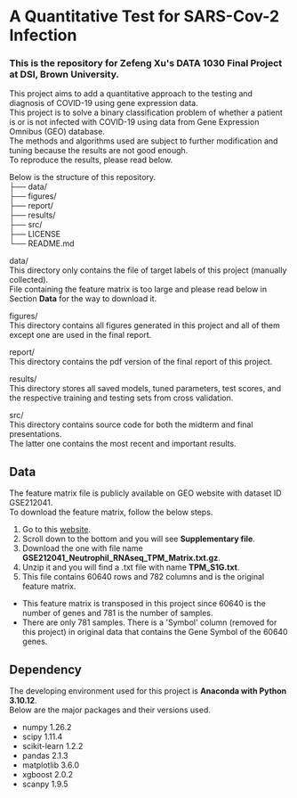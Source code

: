 # A Quantitative Test for SARS-Cov-2 Infection

### This is the repository for Zefeng Xu's DATA 1030 Final Project at DSI, Brown University. <br>
This project aims to add a quantitative approach to the testing and diagnosis of COVID-19 using gene expression data. <br>
This project is to solve a binary classification problem of whether a patient is or is not infected with COVID-19 using data from Gene Expression Omnibus (GEO) database. <br>
The methods and algorithms used are subject to further modification and tuning because the results are not good enough. <br>
To reproduce the results, please read below. <br>

Below is the structure of this repository. <br>
├── data/          <br>
├── figures/       <br>
├── report/        <br>
├── results/       <br>
├── src/           <br>
├── LICENSE        <br>
└── README.md      <br>

data/ <br>
This directory only contains the file of target labels of this project (manually collected).  <br>
File containing the feature matrix is too large and please read below in Section **Data** for the way to download it. <br>

figures/ <br>
This directory contains all figures generated in this project and all of them except one are used in the final report. <br>

report/ <br>
This directory contains the pdf version of the final report of this project. <br>

results/ <br>
This directory stores all saved models, tuned parameters, test scores, and the respective training and testing sets from cross validation. <br>

src/ <br>
This directory contains source code for both the midterm and final presentations. <br>
The latter one contains the most recent and important results. <br>

## Data
The feature matrix file is publicly available on GEO website with dataset ID GSE212041. <br>
To download the feature matrix, follow the below steps. <br>
1. Go to this [website](https://www.ncbi.nlm.nih.gov/geo/query/acc.cgi?acc=GSE212041). <br>
2. Scroll down to the bottom and you will see **Supplementary file**. <br>
3. Download the one with file name **GSE212041_Neutrophil_RNAseq_TPM_Matrix.txt.gz**. <br>
4. Unzip it and you will find a .txt file with name **TPM_S1G.txt**. <br>
5. This file contains 60640 rows and 782 columns and is the original feature matrix. <br>
- This feature matrix is transposed in this project since 60640 is the number of genes and 781 is the number of samples. <br>
- There are only 781 samples. There is a 'Symbol' column (removed for this project) in original data that contains the Gene Symbol of the 60640 genes. <br>

## Dependency
The developing environment used for this project is **Anaconda with Python 3.10.12**. <br>
Below are the major packages and their versions used. <br>
- numpy 1.26.2 <br>
- scipy 1.11.4 <br>
- scikit-learn 1.2.2 <br>
- pandas 2.1.3 <br>
- matplotlib 3.6.0 <br>
- xgboost 2.0.2
- scanpy 1.9.5














